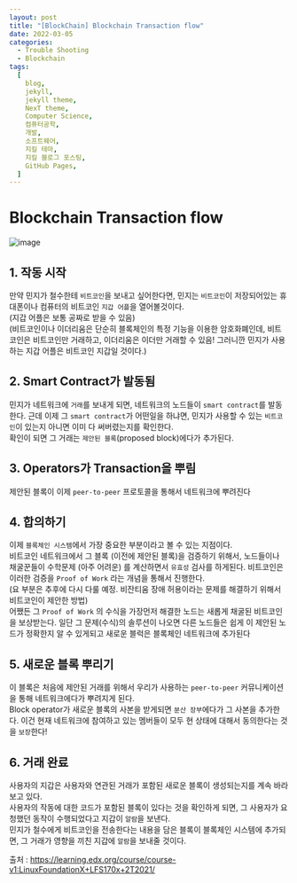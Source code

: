 ```yaml
---
layout: post
title: "[BlockChain] Blockchain Transaction flow"
date: 2022-03-05
categories:
  - Trouble Shooting
  - Blockchain
tags:
  [
    blog,
    jekyll,
    jekyll theme,
    NexT theme,
    Computer Science,
    컴퓨터공학,
    개발,
    소프트웨어,
    지킬 테마,
    지킬 블로그 포스팅,
    GitHub Pages,
  ]
---
```


# Blockchain Transaction flow

![image](https://github.kakaoenterprise.in/storage/user/1003/files/8880d655-29de-45e5-8b60-57f634a66741)

## 1. 작동 시작

만약 민지가 철수한테 `비트코인`을 보내고 싶어한다면, 민지는 `비트코인`이 저장되어있는 휴대폰이나 컴퓨터의 비트코인 `지갑 어플`을 열어볼것이다.<br>
(지갑 어플은 보통 공짜로 받을 수 있음)<br>
(비트코인이나 이더리움은 단순히 블록체인의 특정 기능을 이용한 암호화폐인데, 비트코인은 비트코인만 거래하고, 이더리움은 이더만 거래할 수 있음! 그러니깐 민지가 사용하는 지갑 어플은 비트코인 지갑일 것이다.)

## 2. Smart Contract가 발동됨

민지가 네트워크에 `거래`를 보내게 되면, 네트워크의 노드들이 `smart contract`를 발동한다. 근데 이제 그 `smart contract`가 어떤일을 하냐면, 민지가 사용할 수 있는 `비트코인`이 있는지 아니면 이미 다 써버렸는지를 확인한다.<br>
확인이 되면 그 거래는 `제안된 블록`(proposed block)에다가 추가된다.

## 3. Operators가 Transaction을 뿌림

제안된 블록이 이제 `peer-to-peer` 프로토콜을 통해서 네트워크에 뿌려진다

## 4. 합의하기

이제 `블록체인 시스템`에서 가장 중요한 부분이라고 볼 수 있는 지점이다.<br>
비트코인 네트워크에서 그 블록 (이전에 제안된 블록)을 검증하기 위해서, 노드들이나 채굴꾼들이 수학문제 (아주 어려운) 를 계산하면서 `유효성` 검사를 하게된다. 비트코인은 이러한 검증을 `Proof of Work` 라는 개념을 통해서 진행한다.<br>
(요 부분은 추후에 다시 다룰 예정. 비잔티움 장애 허용이라는 문제를 해결하기 위해서 비트코인이 제안한 방법)<br>
어쨌든 그 `Proof of Work` 의 수식을 가장먼저 해결한 노드는 새롭게 채굴된 비트코인을 보상받는다.
일단 그 문제(수식)의 솔루션이 나오면 다른 노드들은 쉽게 이 제안된 노드가 정확한지 알 수 있게되고 새로운 블럭은 블록체인 네트워크에 추가된다

## 5. 새로운 블록 뿌리기

이 블록은 처음에 제안된 거래를 위해서 우리가 사용하는 `peer-to-peer` 커뮤니케이션을 통해 네트워크에다가 뿌려지게 된다.<br>
Block operator가 새로운 블록의 사본을 받게되면 `분산 장부`에다가 그 사본을 추가한다. 이건 현재 네트워크에 참여하고 있는 멤버들이 모두 현 상태에 대해서 동의한다는 것을 `보장`한다!

## 6. 거래 완료

사용자의 지갑은 사용자와 연관된 거래가 포함된 새로운 블록이 생성되는지를 계속 바라보고 있다. <br>사용자의 작동에 대한 코드가 포함된 블록이 있다는 것을 확인하게 되면, 그 사용자가 요청했던 동작이 수행되었다고 지갑이 `알람`을 보낸다.<br>
민지가 철수에게 비트코인을 전송한다는 내용을 담은 블록이 블록체인 시스템에 추가되면, 그 거래가 영향을 끼친 지갑에 `알람`을 보내줄 것이다.<br>

출처 : https://learning.edx.org/course/course-v1:LinuxFoundationX+LFS170x+2T2021/
